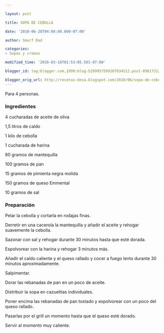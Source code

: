 ```yaml
---

layout: post

title: SOPA DE CEBOLLA

date: '2010-06-28T04:08:00.000-07:00'

author: Smurf Dad

categories:
- Sopas y cremas

modified_time: '2016-03-16T01:53:05.581-07:00'

blogger_id: tag:blogger.com,1999:blog-5299957599287034512.post-898173123296593340

blogger_orig_url: http://recetas-desa.blogspot.com/2010/06/sopa-de-cebolla.html
---
```


Para 4 personas.

<h3>Ingredientes</h3>

4 cucharadas de aceite de oliva

1,5 litros de caldo

1 kilo de cebolla

1 cucharada de harina

80 gramos de mantequilla

100 gramos de pan

15 gramos de pimienta negra molida

150 gramos de queso Emmental

10 gramos de sal

<h3>Preparación</h3>

Pelar la cebolla y cortarla en rodajas finas.

Derretir en una cacerola la mantequilla y añadir el aceite y rehogar suavemente la cebolla.

Sazonar con sal y rehogar durante 30 minutos hasta que esté dorada.

Espolvorear con la harina y rehogar 3 minutos más.

Añadir el caldo caliente y el queso rallado y cocer a fuego lento durante 30 minutos aproximadamente.

Salpimentar.

Dorar las rebanadas de pan en un poco de aceite.

Distribuir la sopa en cazuelitas individuales.

Poner encima las rebanadas de pan tostado y espolvorear con un poco del queso rallado.

Pasarlas por el grill un momento hasta que el queso esté dorado.

Servir al momento muy caliente.